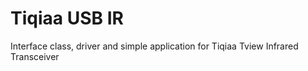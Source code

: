# Tiqiaa USB IR

Interface class, driver and simple application for Tiqiaa Tview Infrared Transceiver
